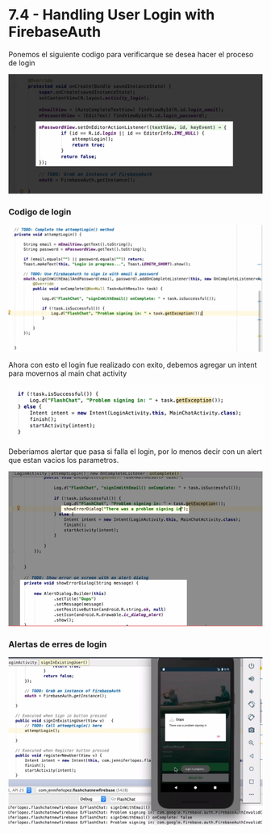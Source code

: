 # 7.4 - Handling User Login with FirebaseAuth

Ponemos el siguiente codigo para verificarque se desea hacer el proceso de login

![](../../.gitbook/assets/imagen%20%28899%29.png)

### Codigo de login 

![](../../.gitbook/assets/imagen%20%28906%29.png)

Ahora con esto el login fue realizado con exito, debemos agregar un intent para movernos al main chat activity

![](../../.gitbook/assets/imagen%20%28831%29.png)

Deberiamos alertar que pasa si falla el login, por lo menos decir con un alert que estan vacios los parametros.



![](../../.gitbook/assets/imagen%20%28841%29.png)

### Alertas de erres de login

![](../../.gitbook/assets/imagen%20%28853%29.png)



